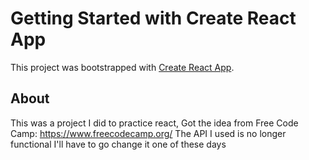 # Getting Started with Create React App

This project was bootstrapped with [Create React App](https://github.com/facebook/create-react-app).

## About

  This was a project I did to practice react, Got the idea from Free Code Camp: https://www.freecodecamp.org/
  The API I used is no longer functional I'll have to go change it one of these days
